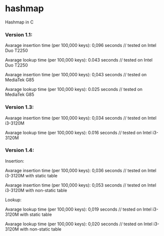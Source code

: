 # hashmap
Hashmap in C

### Version 1.1:

Avarage insertion time (per 100,000 keys): 0,096 seconds // tested on Intel Duo T2250

Avarage lookup time (per 100,000 keys): 0.043 seconds // tested on Intel Duo T2250

Avarage insertion time (per 100,000 keys): 0,043 seconds // tested on MediaTek G85

Avarage lookup time (per 100,000 keys): 0.025 seconds // tested on MediaTek G85

### Version 1.3:

Avarage insertion time (per 100,000 keys): 0,034 seconds // tested on Intel i3-3120M

Avarage lookup time (per 100,000 keys): 0.016 seconds // tested on Intel i3-3120M

### Version 1.4:

Insertion:

Avarage insertion time (per 100,000 keys): 0,036 seconds // tested on Intel i3-3120M with static table

Avarage insertion time (per 100,000 keys): 0,053 seconds // tested on Intel i3-3120M with non-static table

Lookup:

Avarage lookup time (per 100,000 keys): 0,019 seconds // tested on Intel i3-3120M with static table

Avarage lookup time (per 100,000 keys): 0,020 seconds // tested on Intel i3-3120M with non-static table


